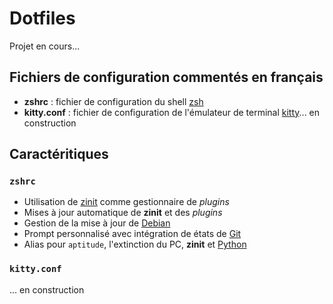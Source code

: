 # Dotfiles

Projet en cours...

## Fichiers de configuration commentés en français

- **zshrc** : fichier de configuration du shell [zsh](https://zsh.sourceforge.io/)
- **kitty.conf** : fichier de configuration de l'émulateur de terminal [kitty](https://sw.kovidgoyal.net/kitty/)... en construction

## Caractéritiques

### `zshrc` 
- Utilisation de [zinit](https://github.com/zdharma-continuum/zinit) comme gestionnaire de *plugins*
- Mises à jour automatique de **zinit** et des *plugins*
- Gestion de la mise à jour de [Debian](https://www.debian.org/)
- Prompt personnalisé avec intégration de états de [Git](https://git-scm.com/)
- Alias pour `aptitude`, l'extinction du PC, **zinit** et [Python](https://www.python.org/)

### `kitty.conf` 
... en construction

